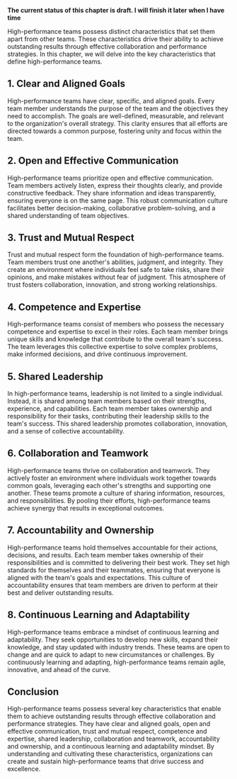 **The current status of this chapter is draft. I will finish it later when I have time**

High-performance teams possess distinct characteristics that set them apart from other teams. These characteristics drive their ability to achieve outstanding results through effective collaboration and performance strategies. In this chapter, we will delve into the key characteristics that define high-performance teams.

**1. Clear and Aligned Goals**
------------------------------

High-performance teams have clear, specific, and aligned goals. Every team member understands the purpose of the team and the objectives they need to accomplish. The goals are well-defined, measurable, and relevant to the organization's overall strategy. This clarity ensures that all efforts are directed towards a common purpose, fostering unity and focus within the team.

**2. Open and Effective Communication**
---------------------------------------

High-performance teams prioritize open and effective communication. Team members actively listen, express their thoughts clearly, and provide constructive feedback. They share information and ideas transparently, ensuring everyone is on the same page. This robust communication culture facilitates better decision-making, collaborative problem-solving, and a shared understanding of team objectives.

**3. Trust and Mutual Respect**
-------------------------------

Trust and mutual respect form the foundation of high-performance teams. Team members trust one another's abilities, judgment, and integrity. They create an environment where individuals feel safe to take risks, share their opinions, and make mistakes without fear of judgment. This atmosphere of trust fosters collaboration, innovation, and strong working relationships.

**4. Competence and Expertise**
-------------------------------

High-performance teams consist of members who possess the necessary competence and expertise to excel in their roles. Each team member brings unique skills and knowledge that contribute to the overall team's success. The team leverages this collective expertise to solve complex problems, make informed decisions, and drive continuous improvement.

**5. Shared Leadership**
------------------------

In high-performance teams, leadership is not limited to a single individual. Instead, it is shared among team members based on their strengths, experience, and capabilities. Each team member takes ownership and responsibility for their tasks, contributing their leadership skills to the team's success. This shared leadership promotes collaboration, innovation, and a sense of collective accountability.

**6. Collaboration and Teamwork**
---------------------------------

High-performance teams thrive on collaboration and teamwork. They actively foster an environment where individuals work together towards common goals, leveraging each other's strengths and supporting one another. These teams promote a culture of sharing information, resources, and responsibilities. By pooling their efforts, high-performance teams achieve synergy that results in exceptional outcomes.

**7. Accountability and Ownership**
-----------------------------------

High-performance teams hold themselves accountable for their actions, decisions, and results. Each team member takes ownership of their responsibilities and is committed to delivering their best work. They set high standards for themselves and their teammates, ensuring that everyone is aligned with the team's goals and expectations. This culture of accountability ensures that team members are driven to perform at their best and deliver outstanding results.

**8. Continuous Learning and Adaptability**
-------------------------------------------

High-performance teams embrace a mindset of continuous learning and adaptability. They seek opportunities to develop new skills, expand their knowledge, and stay updated with industry trends. These teams are open to change and are quick to adapt to new circumstances or challenges. By continuously learning and adapting, high-performance teams remain agile, innovative, and ahead of the curve.

Conclusion
----------

High-performance teams possess several key characteristics that enable them to achieve outstanding results through effective collaboration and performance strategies. They have clear and aligned goals, open and effective communication, trust and mutual respect, competence and expertise, shared leadership, collaboration and teamwork, accountability and ownership, and a continuous learning and adaptability mindset. By understanding and cultivating these characteristics, organizations can create and sustain high-performance teams that drive success and excellence.
